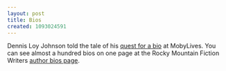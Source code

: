 ```yaml
---
layout: post
title: Bios
created: 1093024591
---
```

 Dennis Loy Johnson told the tale of his [quest for a bio](http://www.mobylives.com/writer_bios.html) at MobyLives.  You can see almost a hundred bios on one page at the Rocky Mountain Fiction Writers [author bios page](http://www.rmfw.org/rmfw_authorbios.php). 
